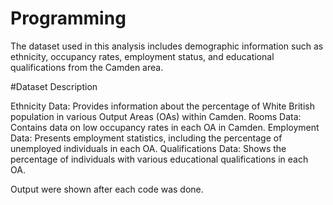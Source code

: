 # Programming

The dataset used in this analysis includes demographic information such as ethnicity, occupancy rates, employment status, and educational qualifications from the Camden area.

#Dataset Description


Ethnicity Data: Provides information about the percentage of White British population in various Output Areas (OAs) within Camden.
Rooms Data: Contains data on low occupancy rates in each OA in Camden.
Employment Data: Presents employment statistics, including the percentage of unemployed individuals in each OA.
Qualifications Data: Shows the percentage of individuals with various educational qualifications in each OA.

Output were shown after each code was done.
